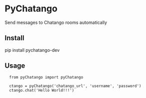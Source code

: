 
# PyChatango

Send messages to Chatango rooms automatically

## Install
pip install pychatango-dev


## Usage

```
  from pyChatango import pyChatango
  
  ctango = pyChatango('chatango_url', 'username', 'password')
  ctango.chat('Hello World!!!')
```



